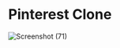 <h1>Pinterest Clone</h1>

![Screenshot (71)](https://github.com/CodeWithPiece/React-Js/assets/145927850/2969e096-481f-4e3c-9303-4ef71e384d52)
